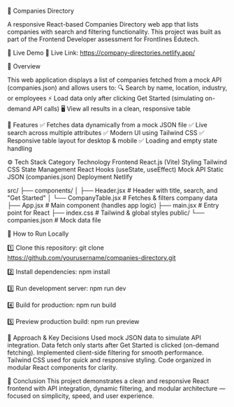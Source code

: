 🏢 Companies Directory

A responsive React-based Companies Directory web app that lists companies with search and filtering functionality.
This project was built as part of the Frontend Developer assessment for Frontlines Edutech.

🚀 Live Demo
🔗 Live Link: https://company-directories.netlify.app/

🧠 Overview

This web application displays a list of companies fetched from a mock API (companies.json) and allows users to:
🔍 Search by name, location, industry, or employees
⚡ Load data only after clicking Get Started (simulating on-demand API calls)
🖥️ View all results in a clean, responsive table

🌟 Features
✅ Fetches data dynamically from a mock JSON file
✅ Live search across multiple attributes
✅ Modern UI using Tailwind CSS
✅ Responsive table layout for desktop & mobile
✅ Loading and empty state handling

⚙️ Tech Stack
Category	Technology
Frontend	React.js (Vite)
Styling	Tailwind CSS
State Management	React Hooks (useState, useEffect)
Mock API	Static JSON (companies.json)
Deployment	Netlify

src/ 
 ├── components/
 │   ├── Header.jsx        # Header with title, search, and "Get Started"
 │   └── CompanyTable.jsx  # Fetches & filters company data
 ├── App.jsx               # Main component (handles app logic)
 ├── main.jsx              # Entry point for React
 ├── index.css             # Tailwind & global styles
public/
 └── companies.json        # Mock data file

 🧪 How to Run Locally

1️⃣ Clone this repository:
git clone https://github.com/yourusername/companies-directory.git

2️⃣ Install dependencies:
npm install

3️⃣ Run development server:
npm run dev

4️⃣ Build for production:
npm run build

5️⃣ Preview production build:
npm run preview

🧩 Approach & Key Decisions
Used mock JSON data to simulate API integration.
Data fetch only starts after Get Started is clicked (on-demand fetching).
Implemented client-side filtering for smooth performance.
Tailwind CSS used for quick and responsive styling.
Code organized in modular React components for clarity.

🏁 Conclusion
This project demonstrates a clean and responsive React frontend with API integration, dynamic filtering, and modular architecture — focused on simplicity, speed, and user experience.
